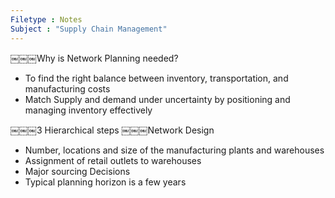 ```yaml
---
Filetype : Notes
Subject : "Supply Chain Management"
---
```


​￼￼￼Why is Network Planning needed?
- To find the right balance between inventory, transportation, and manufacturing costs
- Match Supply and demand under uncertainty by positioning and managing inventory effectively

​￼￼￼3 Hierarchical steps
​￼￼￼Network Design
- Number, locations and size of the manufacturing plants and warehouses
- Assignment of retail outlets to warehouses
- Major sourcing Decisions
- Typical planning horizon is a few years 




